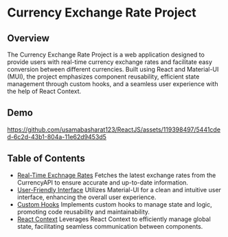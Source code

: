 # Currency Exchange Rate Project

## Overview

The Currency Exchange Rate Project is a web application designed to provide users with real-time currency exchange rates and facilitate easy conversion between different currencies. Built using React and Material-UI (MUI), the project emphasizes component reusability, efficient state management through custom hooks, and a seamless user experience with the help of React Context.

## Demo

https://github.com/usamabasharat123/ReactJS/assets/119398497/5441cded-6c2d-43b1-804a-11e62d9453d5

## Table of Contents
- [Real-Time Exchnage Rates](https://freecurrencyapi.com/) Fetches the latest exchange rates from the CurrencyAPI to ensure accurate and up-to-date information.
- [User-Friendly Interface](https://mui.com/) Utilizes Material-UI for a clean and intuitive user interface, enhancing the overall user experience.
- [Custom Hooks](https://legacy.reactjs.org/docs/hooks-custom.html) Implements custom hooks to manage state and logic, promoting code reusability and maintainability.
- [React Context](https://legacy.reactjs.org/docs/context.html) Leverages React Context to efficiently manage global state, facilitating seamless communication between components.

